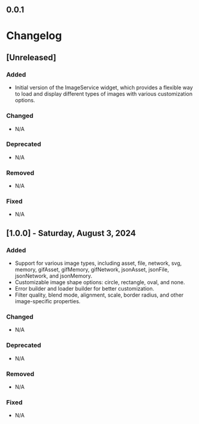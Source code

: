 ## 0.0.1

# Changelog

## [Unreleased]

### Added
- Initial version of the ImageService widget, which provides a flexible way to load and display different types of images with various customization options.

### Changed
- N/A

### Deprecated
- N/A

### Removed
- N/A

### Fixed
- N/A

## [1.0.0] - Saturday, August 3, 2024

### Added
- Support for various image types, including asset, file, network, svg, memory, gifAsset, gifMemory, gifNetwork, jsonAsset, jsonFile, jsonNetwork, and jsonMemory.
- Customizable image shape options: circle, rectangle, oval, and none.
- Error builder and loader builder for better customization.
- Filter quality, blend mode, alignment, scale, border radius, and other image-specific properties.

### Changed
- N/A

### Deprecated
- N/A

### Removed
- N/A

### Fixed
- N/A
